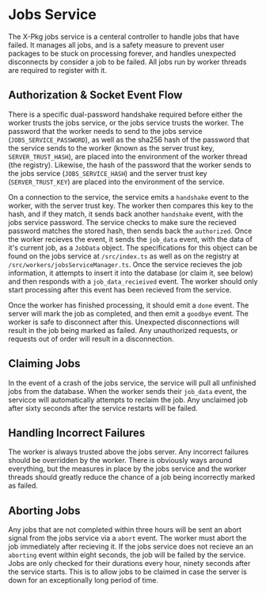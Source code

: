 # Jobs Service

The X-Pkg jobs service is a centeral controller to handle jobs that have failed. It manages all jobs, and is a safety measure to prevent user packages to be stuck on processing forever, and handles unexpected disconnects by consider a job to be failed. All jobs run by worker threads are required to register with it.

## Authorization & Socket Event Flow

There is a specific dual-password handshake required before either the worker trusts the jobs service, or the jobs service trusts the worker. The password that the worker needs to send to the jobs service (`JOBS_SERVICE_PASSWORD`), as well as the sha256 hash of the password that the service sends to the worker (known as the server trust key, `SERVER_TRUST_HASH`), are placed into the environment of the worker thread (the registry). Likewise, the hash of the password that the worker sends to the jobs service (`JOBS_SERVICE_HASH`) and the server trust key (`SERVER_TRUST_KEY`) are placed into the environment of the service.

On a connection to the service, the service emits a `handshake` event to the worker, with the server trust key. The worker then compares this key to the hash, and if they match, it sends back another `handshake` event, with the jobs service password. The service checks to make sure the recieved password matches the stored hash, then sends back the `authorized`. Once the worker recieves the event, it sends the `job_data` event, with the data of it's current job, as a `JobData` object. The specifications for this object can be found on the jobs service at `/src/index.ts` as well as on the registry at `/src/workers/jobsServiceManager.ts`. Once the service recieves the job information, it attempts to insert it into the database (or claim it, see below) and then responds with a `job_data_recieived` event. The worker should only start processing after this event has been recieved from the service.

Once the worker has finished processing, it should emit a `done` event. The server will mark the job as completed, and then emit a `goodbye` event. The worker is safe to disconnect after this. Unexpected disconnections will result in the job being marked as failed. Any unauthorized requests, or requests out of order will result in a disconnection. 

## Claiming Jobs

In the event of a crash of the jobs service, the service will pull all unfinished jobs from the database. When the worker sends their `job_data` event, the servicce will automatically attempts to reclaim the job. Any unclaimed job after sixty seconds after the service restarts will be failed.

## Handling Incorrect Failures

The worker is always trusted above the jobs server. Any incorrect failures should be overridden by the worker. There is obviously ways around everything, but the measures in place by the jobs service and the worker threads should greatly reduce the chance of a job being incorrectly marked as failed.

## Aborting Jobs

Any jobs that are not completed within three hours will be sent an abort signal from the jobs service via a `abort` event. The worker must abort the job immediately after recieving it. If the jobs service does not recieve an an `aborting` event within eight seconds, the job will be failed by the service. Jobs are only checked for their durations every hour, ninety seconds after the service starts. This is to allow jobs to be claimed in case the server is down for an exceptionally long period of time.